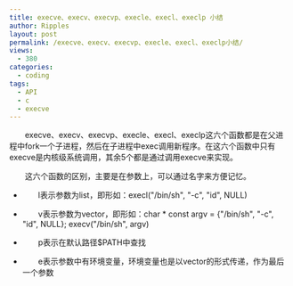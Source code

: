 ```yaml
---
title: execve、execv、execvp、execle、execl、execlp 小结
author: Ripples
layout: post
permalink: /execve、execv、execvp、execle、execl、execlp小结/
views:
  - 380
categories:
  - coding
tags:
  - API
  - c
  - execve
---
```

<p style="text-indent: 2em;">
  execve、execv、execvp、execle、execl、execlp这六个函数都是在父进程中fork一个子进程，然后在子进程中exec调用新程序。在这六个函数中只有execve是内核级系统调用，其余5个都是通过调用execve来实现。
</p>

<p style="text-indent: 2em;">
  这六个函数的区别，主要是在参数上，可以通过名字来方便记忆。
</p>

<!--more-->

<ul class=" list-paddingleft-2" style="list-style-type: disc;">
  <li>
    <p style="text-indent: 2em;">
      l表示参数为list，即形如：execl("/bin/sh", "-c", "id", NULL)
    </p>
  </li>

  <li>
    <p style="text-indent: 2em;">
      v表示参数为vector，即形如：char * const argv = {"/bin/sh", "-c", "id", NULL}; execv("/bin/sh", argv)
    </p>
  </li>

  <li>
    <p style="text-indent: 2em;">
      p表示在默认路径$PATH中查找
    </p>
  </li>

  <li>
    <p style="text-indent: 2em;">
      e表示参数中有环境变量，环境变量也是以vector的形式传递，作为最后一个参数
    </p>
  </li>
</ul>
